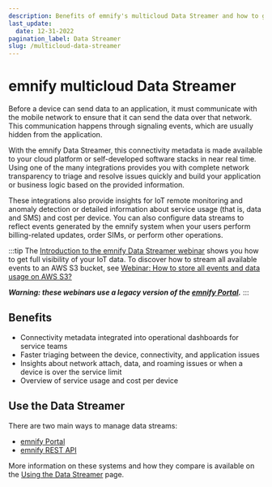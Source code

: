 ```yaml
---
description: Benefits of emnify's multicloud Data Streamer and how to get started
last_update: 
  date: 12-31-2022
pagination_label: Data Streamer
slug: /multicloud-data-streamer
---
```


# emnify multicloud Data Streamer

Before a device can send data to an application, it must communicate with the mobile network to ensure that it can send the data over that network.
This communication happens through signaling events, which are usually hidden from the application.

With the emnify Data Streamer, this connectivity metadata is made available to your cloud platform or self-developed software stacks in near real time.
Using one of the many integrations provides you with complete network transparency to triage and resolve issues quickly and build your application or business logic based on the provided information.

These integrations also provide insights for IoT remote monitoring and anomaly detection or detailed information about service usage (that is, data and SMS) and cost per device.
You can also configure data streams to reflect events generated by the emnify system when your users perform billing-related updates, order SIMs, or perform other operations.

:::tip
The [Introduction to the emnify Data Streamer webinar](https://youtu.be/FE8MUwNLe9k) shows you how to get full visibility of your IoT data.
To discover how to stream all available events to an AWS S3 bucket, see [Webinar: How to store all events and data usage on AWS S3?](https://support.emnify.com/hc/en-us/articles/360010214460)

**_Warning: these webinars use a legacy version of the [emnify Portal](https://portal.emnify.com/)._**
:::

## Benefits

- Connectivity metadata integrated into operational dashboards for service teams
- Faster triaging between the device, connectivity, and application issues
- Insights about network attach, data, and roaming issues or when a device is over the service limit
- Overview of service usage and cost per device

## Use the Data Streamer

There are two main ways to manage data streams:

- [emnify Portal](/multicloud-data-streamer/usage#data-streamer-in-the-portal)
- [emnify REST API](/multicloud-data-streamer/usage#data-streamer-api) 

More information on these systems and how they compare is available on the [Using the Data Streamer](/multicloud-data-streamer/usage) page.
